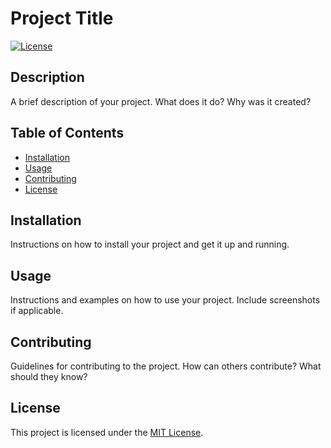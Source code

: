 # Project Title

[![License](https://img.shields.io/badge/License-MIT-blue.svg)](LICENSE)

## Description

A brief description of your project. What does it do? Why was it created?

## Table of Contents

- [Installation](#installation)
- [Usage](#usage)
- [Contributing](#contributing)
- [License](#license)

## Installation

Instructions on how to install your project and get it up and running.

## Usage

Instructions and examples on how to use your project. Include screenshots if applicable.

## Contributing

Guidelines for contributing to the project. How can others contribute? What should they know?

## License

This project is licensed under the [MIT License](LICENSE).
